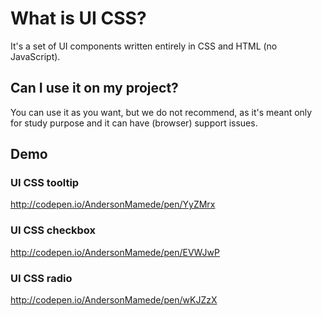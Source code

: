 # What is UI CSS?
It's a set of UI components written entirely in CSS and HTML (no JavaScript).

## Can I use it on my project?
You can use it as you want, but we do not recommend, as it's meant only for study purpose and it can have (browser) support issues.

## Demo
### UI CSS tooltip
http://codepen.io/AndersonMamede/pen/YyZMrx

### UI CSS checkbox
http://codepen.io/AndersonMamede/pen/EVWJwP

### UI CSS radio
http://codepen.io/AndersonMamede/pen/wKJZzX